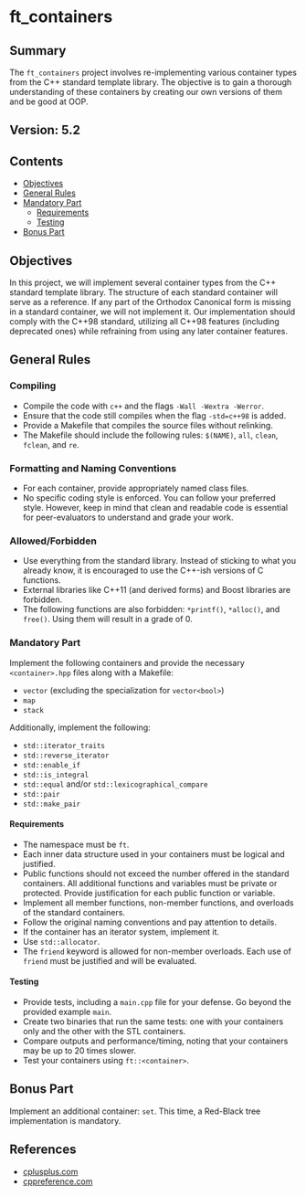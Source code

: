 # ft_containers

## Summary
The `ft_containers` project involves re-implementing various container types from the C++ standard template library. The objective is to gain a thorough understanding of these containers by creating our own versions of them and be good at OOP.

## Version: 5.2

## Contents
- [Objectives](#objectives)
- [General Rules](#general-rules)
- [Mandatory Part](#mandatory-part)
  - [Requirements](#requirements)
  - [Testing](#testing)
- [Bonus Part](#bonus-part)

## Objectives
In this project, we will implement several container types from the C++ standard template library. The structure of each standard container will serve as a reference. If any part of the Orthodox Canonical form is missing in a standard container, we will not implement it. Our implementation should comply with the C++98 standard, utilizing all C++98 features (including deprecated ones) while refraining from using any later container features.

## General Rules
### Compiling
- Compile the code with `c++` and the flags `-Wall -Wextra -Werror`.
- Ensure that the code still compiles when the flag `-std=c++98` is added.
- Provide a Makefile that compiles the source files without relinking.
- The Makefile should include the following rules: `$(NAME)`, `all`, `clean`, `fclean`, and `re`.

### Formatting and Naming Conventions
- For each container, provide appropriately named class files.
- No specific coding style is enforced. You can follow your preferred style. However, keep in mind that clean and readable code is essential for peer-evaluators to understand and grade your work.

### Allowed/Forbidden
- Use everything from the standard library. Instead of sticking to what you already know, it is encouraged to use the C++-ish versions of C functions.
- External libraries like C++11 (and derived forms) and Boost libraries are forbidden.
- The following functions are also forbidden: `*printf()`, `*alloc()`, and `free()`. Using them will result in a grade of 0.

### Mandatory Part
Implement the following containers and provide the necessary `<container>.hpp` files along with a Makefile:
- `vector` (excluding the specialization for `vector<bool>`)
- `map`
- `stack` 

Additionally, implement the following:
- `std::iterator_traits`
- `std::reverse_iterator`
- `std::enable_if`
- `std::is_integral`
- `std::equal` and/or `std::lexicographical_compare`
- `std::pair`
- `std::make_pair`

#### Requirements
- The namespace must be `ft`.
- Each inner data structure used in your containers must be logical and justified.
- Public functions should not exceed the number offered in the standard containers. All additional functions and variables must be private or protected. Provide justification for each public function or variable.
- Implement all member functions, non-member functions, and overloads of the standard containers.
- Follow the original naming conventions and pay attention to details.
- If the container has an iterator system, implement it.
- Use `std::allocator`.
- The `friend` keyword is allowed for non-member overloads. Each use of `friend` must be justified and will be evaluated.

#### Testing
- Provide tests, including a `main.cpp` file for your defense. Go beyond the provided example `main`.
- Create two binaries that run the same tests: one with your containers only and the other with the STL containers.
- Compare outputs and performance/timing, noting that your containers may be up to 20 times slower.
- Test your containers using `ft::<container>`.

## Bonus Part
Implement an additional container: `set`. This time, a Red-Black tree implementation is mandatory.

## References
- [cplusplus.com](https://www.cplusplus.com/)
- [cppreference.com](https://cppreference.com/)

